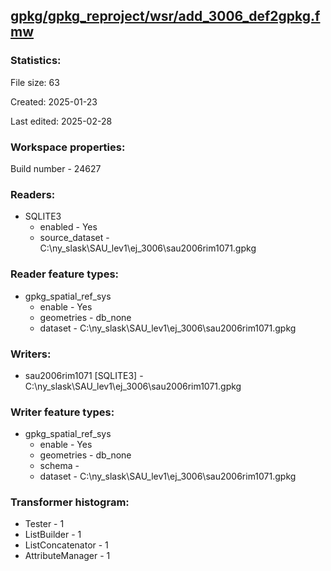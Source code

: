 ﻿## [gpkg/gpkg_reproject/wsr/add_3006_def2gpkg.fmw](https://github.com/kicki58/kix_working_dir/blob/master/gpkg/gpkg_reproject/wsr/add_3006_def2gpkg.fmw)

### Statistics:
File size: 63

Created: 2025-01-23

Last edited: 2025-02-28


### Workspace properties:
Build number    - 24627


### Readers:
*  SQLITE3
    * enabled    -  Yes
    * source_dataset    -   C:\ny_slask\SAU_lev1\ej_3006\sau2006rim1071.gpkg

### Reader feature types:
*  gpkg_spatial_ref_sys
    * enable - Yes
    * geometries - db_none
    * dataset - C:\ny_slask\SAU_lev1\ej_3006\sau2006rim1071.gpkg


### Writers:
*  sau2006rim1071 [SQLITE3]    -   C:\ny_slask\SAU_lev1\ej_3006\sau2006rim1071.gpkg

### Writer feature types:
*  gpkg_spatial_ref_sys
    * enable - Yes
    * geometries - db_none
    * schema - 
    * dataset - C:\ny_slask\SAU_lev1\ej_3006\sau2006rim1071.gpkg

### Transformer histogram:
*  Tester    -   1
*  ListBuilder    -   1
*  ListConcatenator    -   1
*  AttributeManager    -   1

